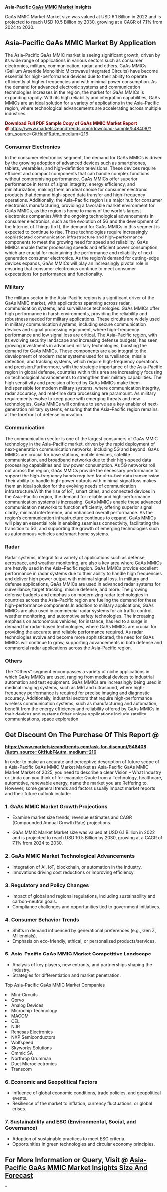 <p><strong>Asia-Pacific&nbsp;<a href=""https://www.marketsizeandtrends.com/download-sample/548408/&amp;utm_source=GitHubF&amp;utm_medium=216"">GaAs MMIC Market</a> Insights</strong></p><p>GaAs MMIC Market Market size was valued at USD 6.1 Billion in 2022 and is projected to reach USD 10.5 Billion by 2030, growing at a CAGR of 7.1% from 2024 to 2030.</p><p><h2>Asia–Pacific GaAs MMIC Market By Application</h2><p>The Asia–Pacific GaAs MMIC market is seeing significant growth, driven by its wide range of applications in various sectors such as consumer electronics, military, communication, radar, and others. GaAs MMICs (Gallium Arsenide Monolithic Microwave Integrated Circuits) have become essential for high-performance devices due to their ability to operate efficiently at higher frequencies and with minimal power consumption. As the demand for advanced electronic systems and communication technologies increases in the region, the market for GaAs MMICs is expanding rapidly. With its high reliability and integration capabilities, GaAs MMICs are an ideal solution for a variety of applications in the Asia–Pacific region, where technological advancements are accelerating across multiple industries. <p><strong><span style="color: #800000;">Download Full PDF Sample Copy of GaAs MMIC Market Report @</span>&nbsp;</strong><a href="https://www.marketsizeandtrends.com/download-sample/548408/?utm_source=GitHubF&amp;utm_medium=216" target="_blank">https://www.marketsizeandtrends.com/download-sample/548408/?utm_source=GitHubF&amp;utm_medium=216</a></p></p><h3>Consumer Electronics</h3><p>In the consumer electronics segment, the demand for GaAs MMICs is driven by the growing adoption of advanced devices such as smartphones, tablets, wearables, and high-definition televisions. These devices require efficient and compact components that can handle complex functions without compromising performance. GaAs MMICs offer superior performance in terms of signal integrity, energy efficiency, and miniaturization, making them an ideal choice for consumer electronic products that demand high-speed data transfer and high-frequency operations. Additionally, the Asia–Pacific region is a major hub for consumer electronics manufacturing, providing a favorable market environment for GaAs MMICs, as the region is home to many of the world’s largest electronics companies.With the ongoing technological advancements in consumer electronics, such as the evolution of 5G and the development of the Internet of Things (IoT), the demand for GaAs MMICs in this segment is expected to continue to rise. These technologies require increasingly sophisticated communication infrastructure and high-performance components to meet the growing need for speed and reliability. GaAs MMICs enable faster processing speeds and efficient power consumption, which are crucial for maintaining the performance and reliability of next-generation consumer electronics. As the region’s demand for cutting-edge devices expands, GaAs MMICs will play an increasingly pivotal role in ensuring that consumer electronics continue to meet consumer expectations for performance and functionality.</p><h3>Military</h3><p>The military sector in the Asia–Pacific region is a significant driver of the GaAs MMIC market, with applications spanning across radar, communication systems, and surveillance technologies. GaAs MMICs offer high performance in harsh environments, providing the reliability and robustness needed for military applications. These circuits are widely used in military communication systems, including secure communication devices and signal processing equipment, where high-frequency performance and low signal loss are critical. The Asia–Pacific region, with its evolving security landscape and increasing defense budgets, has seen growing investments in advanced military technologies, boosting the demand for GaAs MMICs. These components are also integral to the development of modern radar systems used for surveillance, missile detection, and tracking systems, which require high-frequency operations and precision.Furthermore, with the strategic importance of the Asia–Pacific region in global defense, countries within this area are increasingly focusing on technological advancements to strengthen their military capabilities. The high sensitivity and precision offered by GaAs MMICs make them indispensable for modern military systems, where communication integrity, radar accuracy, and real-time data processing are paramount. As military requirements evolve to keep pace with emerging threats and new technologies, GaAs MMICs will continue to serve as a key enabler of next-generation military systems, ensuring that the Asia–Pacific region remains at the forefront of defense innovation.</p><h3>Communication</h3><p>The communication sector is one of the largest consumers of GaAs MMIC technology in the Asia–Pacific market, driven by the rapid deployment of next-generation communication networks, including 5G and beyond. GaAs MMICs are crucial for base stations, mobile devices, satellite communication, and broadband networks due to their high-speed data processing capabilities and low power consumption. As 5G networks roll out across the region, GaAs MMICs provide the necessary performance to support the high-frequency bands required for ultra-fast data transmission. Their ability to handle high-power outputs with minimal signal loss makes them an ideal solution for the evolving needs of communication infrastructure.With the rise of IoT, smart cities, and connected devices in the Asia–Pacific region, the demand for reliable and high-performance communication systems is increasing. GaAs MMICs enable these advanced communication networks to function efficiently, offering superior signal clarity, minimal interference, and enhanced overall performance. As the region’s communication infrastructure continues to expand, GaAs MMICs will play an essential role in enabling seamless connectivity, facilitating the transition to 5G, and supporting the growth of emerging technologies such as autonomous vehicles and smart home systems.</p><h3>Radar</h3><p>Radar systems, integral to a variety of applications such as defense, aerospace, and weather monitoring, are also a key area where GaAs MMICs are heavily used in the Asia–Pacific region. GaAs MMICs provide excellent performance in radar systems due to their ability to handle high frequencies and deliver high power output with minimal signal loss. In military and defense applications, GaAs MMICs are used in advanced radar systems for surveillance, target tracking, missile defense, and more. The growing defense budgets and emphasis on modernizing radar technologies in countries across the Asia–Pacific region are fueling the demand for these high-performance components.In addition to military applications, GaAs MMICs are also used in commercial radar systems for air traffic control, weather monitoring, and automotive safety technologies. The increasing emphasis on autonomous vehicles, for instance, has led to a surge in demand for radar-based technologies, where GaAs MMICs are crucial for providing the accurate and reliable performance required. As radar technologies evolve and become more sophisticated, the need for GaAs MMICs will continue to grow, supporting advancements in both defense and commercial radar applications across the Asia–Pacific region.</p><h3>Others</h3><p>The "Others" segment encompasses a variety of niche applications in which GaAs MMICs are used, ranging from medical devices to industrial automation and test equipment. GaAs MMICs are increasingly being used in medical imaging systems, such as MRI and ultrasound, where high-frequency performance is required for precise imaging and diagnostic accuracy. Additionally, industrial sectors that require high-performance wireless communication systems, such as manufacturing and automation, benefit from the energy efficiency and reliability offered by GaAs MMICs in their devices and systems.Other unique applications include satellite communications, space exploration</p><h2><strong>Get Discount On The Purchase Of This Report @&nbsp;</strong></h2><p><strong><a href=""https://www.marketsizeandtrends.com/ask-for-discount/548408/&amp;utm_source=GitHubF&amp;utm_medium=216"" target=""_blank"">https://www.marketsizeandtrends.com/ask-for-discount/548408<br />/&amp;utm_source=GitHubF&amp;utm_medium=216</a></strong></p><p>In order to make an accurate and perceptive description of future scope of a Asia-Pacific&nbsp;GaAs MMIC Market Market as Asia-Pacific&nbsp;GaAs MMIC Market Market of 2025, you need to describe a clear Vision &ndash; What Industry or Linda can you think of for example: Quote from a Technology, healthcare, automotive, renewable energy, name the market you are Reffering to. However, some general trends and factors usually impact market reports and their future outlook include:</p><h3>1.&nbsp;<strong>GaAs MMIC Market Growth Projections</strong></h3><ul><li>Examine market size trends, revenue estimates and CAGR (Compounded Annual Growth Rate) projections.</li><li><p>GaAs MMIC Market Market size was valued at USD 6.1 Billion in 2022 and is projected to reach USD 10.5 Billion by 2030, growing at a CAGR of 7.1% from 2024 to 2030.</p></li></ul><h3>2.&nbsp;<strong>GaAs MMIC Market Technological Advancements</strong></h3><ul><li>Integration of AI, IoT, blockchain, or automation in the industry.</li><li>Innovations driving cost reductions or improving efficiency.</li></ul><h3>3.&nbsp;<strong>Regulatory and Policy Changes</strong></h3><ul><li>Impact of global and regional regulations, including sustainability and carbon-neutral goals.</li><li>Compliance challenges and opportunities tied to government initiatives.</li></ul><h3>4.&nbsp;<strong>Consumer Behavior Trends</strong></h3><ul><li>Shifts in demand influenced by generational preferences (e.g., Gen Z, Millennials).</li><li>Emphasis on eco-friendly, ethical, or personalized products/services.</li></ul><h3>5.&nbsp;<strong>Asia-Pacific GaAs MMIC Market Competitive Landscape</strong></h3><ul><li>Analysis of key players, new entrants, and partnerships shaping the industry.</li><li>Strategies for differentiation and market penetration.</li></ul><p data-pm-slice=""1 1 []"">Top Asia-Pacific GaAs MMIC Market Companies</p><div data-test-id=""""><p><li>Mini-Circuits</li><li> Qorvo</li><li> Analog Devices</li><li> Microchip Technology</li><li> MACOM</li><li> CEL</li><li> NJR</li><li> Renesas Electronics</li><li> NXP Semiconductors</li><li> Wolfspeed</li><li> Skyworks Solutions</li><li> Ommic SA</li><li> Northrop Grumman</li><li> Duet Microelectronics</li><li> Transcom</li></p></div><h3>6.&nbsp;<strong>Economic and Geopolitical Factors</strong></h3><ul><li>Influence of global economic conditions, trade policies, and geopolitical events.</li><li>Resilience of the market to inflation, currency fluctuations, or global crises.</li></ul><h3>7.&nbsp;<strong>Sustainability and ESG (Environmental, Social, and Governance)</strong></h3><ul><li>Adoption of sustainable practices to meet ESG criteria.</li><li>Opportunities in green technologies and circular economy principles.</li></ul><h2><strong>For More Information or Query, Visit @&nbsp;</strong><a href=""https://www.verifiedmarketreports.com/product/gaas-mmic-market/"" target=""_blank"">Asia-Pacific GaAs MMIC Market Insights Size And Forecast</a></h2>"
